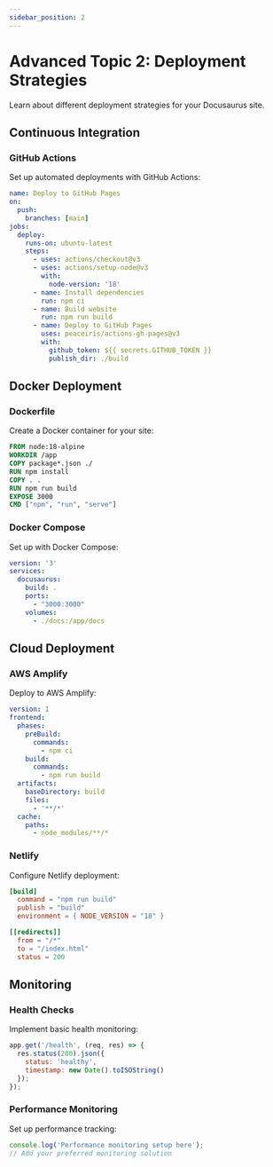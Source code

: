 ```yaml
---
sidebar_position: 2
---
```


# Advanced Topic 2: Deployment Strategies

Learn about different deployment strategies for your Docusaurus site.

## Continuous Integration

### GitHub Actions
Set up automated deployments with GitHub Actions:
```yaml
name: Deploy to GitHub Pages
on:
  push:
    branches: [main]
jobs:
  deploy:
    runs-on: ubuntu-latest
    steps:
      - uses: actions/checkout@v3
      - uses: actions/setup-node@v3
        with:
          node-version: '18'
      - name: Install dependencies
        run: npm ci
      - name: Build website
        run: npm run build
      - name: Deploy to GitHub Pages
        uses: peaceiris/actions-gh-pages@v3
        with:
          github_token: ${{ secrets.GITHUB_TOKEN }}
          publish_dir: ./build
```

## Docker Deployment

### Dockerfile
Create a Docker container for your site:
```dockerfile
FROM node:18-alpine
WORKDIR /app
COPY package*.json ./
RUN npm install
COPY . .
RUN npm run build
EXPOSE 3000
CMD ["npm", "run", "serve"]
```

### Docker Compose
Set up with Docker Compose:
```yaml
version: '3'
services:
  docusaurus:
    build: .
    ports:
      - "3000:3000"
    volumes:
      - ./docs:/app/docs
```

## Cloud Deployment

### AWS Amplify
Deploy to AWS Amplify:
```yaml
version: 1
frontend:
  phases:
    preBuild:
      commands:
        - npm ci
    build:
      commands:
        - npm run build
  artifacts:
    baseDirectory: build
    files:
      - '**/*'
  cache:
    paths:
      - node_modules/**/*
```

### Netlify
Configure Netlify deployment:
```toml
[build]
  command = "npm run build"
  publish = "build"
  environment = { NODE_VERSION = "18" }

[[redirects]]
  from = "/*"
  to = "/index.html"
  status = 200
```

## Monitoring

### Health Checks
Implement basic health monitoring:
```javascript
app.get('/health', (req, res) => {
  res.status(200).json({
    status: 'healthy',
    timestamp: new Date().toISOString()
  });
});
```

### Performance Monitoring
Set up performance tracking:
```javascript
console.log('Performance monitoring setup here');
// Add your preferred monitoring solution
``` 
